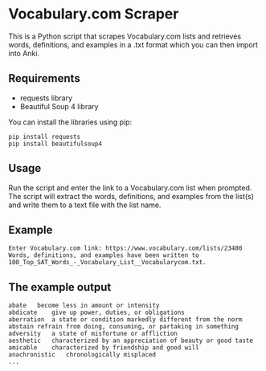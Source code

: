 # Vocabulary.com Scraper

This is a Python script that scrapes Vocabulary.com lists and retrieves words, definitions, and examples in a .txt format which you can then import into Anki.

## Requirements

- requests library
- Beautiful Soup 4 library

You can install the libraries using pip:
```
pip install requests
pip install beautifulsoup4
```

## Usage

Run the script and enter the link to a Vocabulary.com list when prompted.
The script will extract the words, definitions, and examples from the list(s) and write them to a text file with the list name.

## Example
```
Enter Vocabulary.com link: https://www.vocabulary.com/lists/23400
Words, definitions, and examples have been written to 100_Top_SAT_Words_-_Vocabulary_List__Vocabularycom.txt.
```

## The example output
```
abate	become less in amount or intensity	
abdicate	give up power, duties, or obligations	
aberration	a state or condition markedly different from the norm	
abstain	refrain from doing, consuming, or partaking in something	
adversity	a state of misfortune or affliction	
aesthetic	characterized by an appreciation of beauty or good taste	
amicable	characterized by friendship and good will	
anachronistic	chronologically misplaced	
...
```
